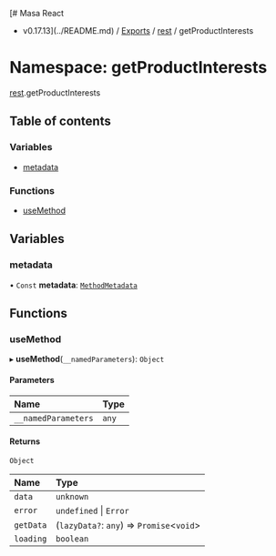 [# Masa React
 - v0.17.13](../README.md) / [Exports](../modules.md) / [rest](rest.md) / getProductInterests

# Namespace: getProductInterests

[rest](rest.md).getProductInterests

## Table of contents

### Variables

- [metadata](rest.getProductInterests.md#metadata)

### Functions

- [useMethod](rest.getProductInterests.md#usemethod)

## Variables

### metadata

• `Const` **metadata**: [`MethodMetadata`](../interfaces/rest.MethodMetadata.md)

## Functions

### useMethod

▸ **useMethod**(`__namedParameters`): `Object`

#### Parameters

| Name | Type |
| :------ | :------ |
| `__namedParameters` | `any` |

#### Returns

`Object`

| Name | Type |
| :------ | :------ |
| `data` | `unknown` |
| `error` | `undefined` \| `Error` |
| `getData` | (`lazyData?`: `any`) => `Promise`<`void`\> |
| `loading` | `boolean` |
